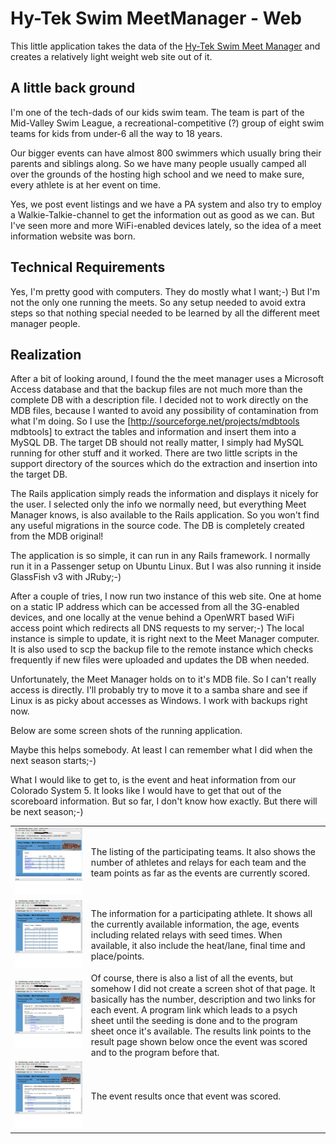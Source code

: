 # Hy-Tek Swim MeetManager - Web

This little application takes the data of the [Hy-Tek Swim Meet Manager](http://www.hy-tekltd.com/store/swim/mmwin.html) and creates a relatively light weight web site out of it.

## A little back ground

I'm one of the tech-dads of our kids swim team. The team is part of the Mid-Valley Swim League, a recreational-competitive (?) group of eight swim teams for kids from under-6 all the way to 18 years.

Our bigger events can have almost 800 swimmers which usually bring their parents and siblings along. So we have many people usually camped all over the grounds of the hosting high school and we need to make sure, every athlete is at her event on time. 

Yes, we post event listings and we have a PA system and also try to employ a Walkie-Talkie-channel to get the information out as good as we can. But I've seen more and more WiFi-enabled devices lately, so the idea of a meet information website was born.


## Technical Requirements

Yes, I'm pretty good with computers. They do mostly what I want;-) But I'm not the only one running the meets. So any setup needed to avoid extra steps  so that nothing special needed to be learned by all the different meet manager people.

## Realization

After a bit of looking around, I found the the meet manager uses a Microsoft Access database and that the backup files are not much more than the complete DB with a description file. I decided not to work directly on the MDB files, because I wanted to avoid any possibility of contamination from what I'm doing. So I use the [http://sourceforge.net/projects/mdbtools mdbtools] to extract the tables and information and insert them into a MySQL DB. The target DB should not really matter, I simply had MySQL running for other stuff and it worked. There are two little scripts in the support directory of the sources which do the extraction and insertion into the target DB.

The Rails application simply reads the information and displays it nicely for the user. I selected only the info we normally need, but everything Meet Manager knows, is also available to the Rails application. So you won't find any useful migrations in the source code. The DB is completely created from the MDB original!

The application is so simple, it can run in any Rails framework. I normally run it in a Passenger setup on Ubuntu Linux. But I was also running it inside GlassFish v3 with JRuby;-)

After a couple of tries, I now run two instance of this web site. One at home on a static IP address which can be accessed from all the 3G-enabled devices, and one locally at the venue behind a OpenWRT based WiFi access point which redirects all DNS requests to my server;-) The local instance is simple to update, it is right next to the Meet Manager computer. It is also used to scp the backup file to the remote instance which checks frequently if new files were uploaded and updates the DB when needed.

Unfortunately, the Meet Manager holds on to it's MDB file. So I can't really access is directly. I'll probably try to move it to a samba share and see if Linux is as picky about accesses as Windows. I work with backups right now.

Below are some screen shots of the running application.

Maybe this helps somebody. At least I can remember what I did when the next season starts;-)

What I would like to get to, is the event and heat information from our Colorado System 5. It looks like I would have to get that out of the scoreboard information. But so far, I don't know how exactly. But there will be next season;-) 

<table>
  <tr>
    <td><a href="images/mmweb1.png"><img src="images/mmweb1-small.png" /></a></td>
    <td>The listing of the participating teams. It also shows the number of athletes
        and relays for each team and the team points as far as the events are
        currently scored.
    </td>
  </tr>
  <tr>
    <td><a href="images/mmweb-tea.png"><img src="images/mmweb-tea-small.png" /></a></td>
    <td>The information for a participating athlete. It shows all the currently available
        information, the age, events including related relays with seed times. When
        available, it also include the heat/lane, final time and place/points.
    </td>
  </tr>
  <tr>
    <td><a href="images/mmweb-prg.png"><img src="images/mmweb-prg-small.png" /></a></td>
    <td>Of course, there is also a list of all the events, but somehow I did not create
        a screen shot of that page. It basically has the number, description and two
        links for each event. A program link which leads to a psych sheet until the
        seeding is done and to the program sheet once it's available. The results link
        points to the result page shown below once the event was scored and to the
        program before that.
    </td>
  </tr>
  <tr>
    <td><a href="images/mmweb-res.png"><img src="images/mmweb-res-small.png" /></a></td>
    <td>The event results once that event was scored.
    </td>
  </tr>
</table>
